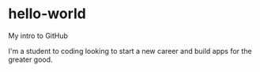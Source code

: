 # hello-world
My intro to GitHub

I'm a student to coding looking to start a new career and build apps for the greater good.
